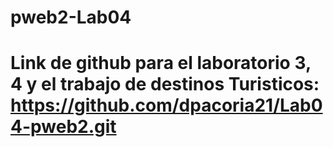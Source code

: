 ﻿# pweb2-Lab04
# Link de github para el laboratorio 3, 4 y el trabajo de destinos Turisticos: https://github.com/dpacoria21/Lab04-pweb2.git
